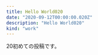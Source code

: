 ```yaml
---
title: Hello World020
date: "2020-09-12T00:00:00.020Z"
description: "Hello World020"
kind: "work"
---
```


20初めての投稿です。